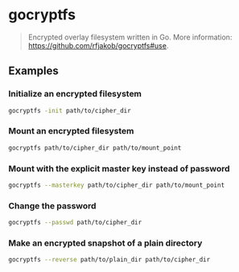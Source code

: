 # gocryptfs

> Encrypted overlay filesystem written in Go. More information: <https://github.com/rfjakob/gocryptfs#use>.

## Examples

### Initialize an encrypted filesystem

```bash
gocryptfs -init path/to/cipher_dir
```

### Mount an encrypted filesystem

```bash
gocryptfs path/to/cipher_dir path/to/mount_point
```

### Mount with the explicit master key instead of password

```bash
gocryptfs --masterkey path/to/cipher_dir path/to/mount_point
```

### Change the password

```bash
gocryptfs --passwd path/to/cipher_dir
```

### Make an encrypted snapshot of a plain directory

```bash
gocryptfs --reverse path/to/plain_dir path/to/cipher_dir
```
